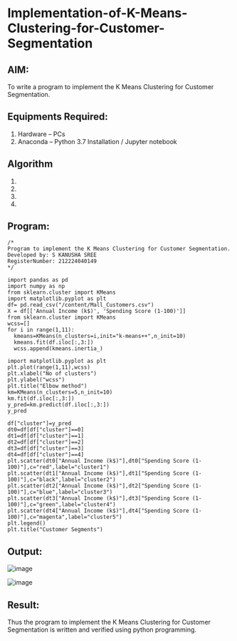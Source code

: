 # Implementation-of-K-Means-Clustering-for-Customer-Segmentation

## AIM:
To write a program to implement the K Means Clustering for Customer Segmentation.

## Equipments Required:
1. Hardware – PCs
2. Anaconda – Python 3.7 Installation / Jupyter notebook

## Algorithm
1. 
2. 
3. 
4. 

## Program:
```
/*
Program to implement the K Means Clustering for Customer Segmentation.
Developed by: S KANUSHA SREE
RegisterNumber: 212224040149
*/
```
```
import pandas as pd
import numpy as np
from sklearn.cluster import KMeans
import matplotlib.pyplot as plt
df= pd.read_csv("/content/Mall_Customers.csv")
X = df[['Annual Income (k$)', 'Spending Score (1-100)']]
from sklearn.cluster import KMeans
wcss=[]
for i in range(1,11):
  kmeans=KMeans(n_clusters=i,init="k-means++",n_init=10)
  kmeans.fit(df.iloc[:,3:])
  wcss.append(kmeans.inertia_)
```
```
import matplotlib.pyplot as plt
plt.plot(range(1,11),wcss)
plt.xlabel("No of clusters")
plt.ylabel("wcss")
plt.title("Elbow method")
km=KMeans(n_clusters=5,n_init=10)
km.fit(df.iloc[:,3:])
y_pred=km.predict(df.iloc[:,3:])
y_pred
```
```
df["cluster"]=y_pred
dt0=df[df["cluster"]==0]
dt1=df[df["cluster"]==1]
dt2=df[df["cluster"]==2]
dt3=df[df["cluster"]==3]
dt4=df[df["cluster"]==4]
plt.scatter(dt0["Annual Income (k$)"],dt0["Spending Score (1-100)"],c="red",label="cluster1")
plt.scatter(dt1["Annual Income (k$)"],dt1["Spending Score (1-100)"],c="black",label="cluster2")
plt.scatter(dt2["Annual Income (k$)"],dt2["Spending Score (1-100)"],c="blue",label="cluster3")
plt.scatter(dt3["Annual Income (k$)"],dt3["Spending Score (1-100)"],c="green",label="cluster4")
plt.scatter(dt4["Annual Income (k$)"],dt4["Spending Score (1-100)"],c="magenta",label="cluster5")
plt.legend()
plt.title("Customer Segments")
```
## Output:
![image](https://github.com/user-attachments/assets/58cc3aa7-167a-4af8-a178-84bacfb80e2d)

![image](https://github.com/user-attachments/assets/01a579df-de5d-458f-9483-94912ae0c1c7)

## Result:
Thus the program to implement the K Means Clustering for Customer Segmentation is written and verified using python programming.
